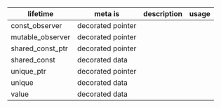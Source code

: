 
| lifetime | meta is | description| usage |
|------|-|-------|--------|
| const_observer | decorated pointer | | |
| mutable_observer | decorated pointer | | |
| shared_const_ptr | decorated pointer | | |
| shared_const | decorated data | | |
| unique_ptr | decorated pointer | |  |
| unique | decorated data | | |
| value | decorated data | | |
